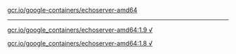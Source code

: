 [gcr.io/google-containers/echoserver-amd64](https://hub.docker.com/r/sqeven/echoserver-amd64/tags/) 

----
[gcr.io/google_containers/echoserver-amd64:1.9 √](https://hub.docker.com/r/sqeven/echoserver-amd64/tags/)

[gcr.io/google_containers/echoserver-amd64:1.8 √](https://hub.docker.com/r/sqeven/echoserver-amd64/tags/)

